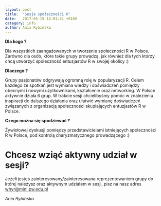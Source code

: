 ```yaml
---
layout: post
title:  "Sesja społeczności R"
date:   2017-05-15 12:01:31 +0100
category: info
author: Ania Rybińska
---
```


**Dla kogo ?** 

Dla wszystkich zaangażowanych w tworzenie społeczności R w Polsce.
Zarówno dla osób, które takie grupy prowadzą, jak również dla tych którzy chcą utworzyć społeczność entuzjastów R w swojej okolicy :) 

**Dlaczego ?**

Grupy pasjonatów odgrywają ogromną rolę w popularyzacji R. Celem każdego ze spotkań jest wymiana wiedzy i doświadczeń pomiędzy obecnymi i nowymi użytkownikami, kształcenie oraz networking. W Polsce aktywnie działa 6 grup. W trakcie sesji chcielibyśmy pomóc w znalezieniu inspiracji do dalszego działania oraz ułatwić wymianę doświadczeń związanych z organizacją społeczności skupiających entuzjastów R w Polsce. 

**Czego można się spodziewać ?**

Żywiołowej dyskusji pomiędzy przedstawicielami istniejących społeczności R w Polsce, pod kontrolą charyzmatycznego prowadzącego :)

# Chcesz wziąć aktywny udział w sesji?

Jeżeli jesteś zainteresowany/zainteresowana reprezentowaniem grupy do której należysz oraz aktywnym udziałem w sesji, pisz na nasz adres [whyr@mini.pw.edu.pl](mailto:whyr@mini.pw.edu.pl)


*Ania Rybińska* 